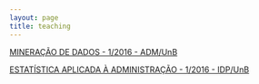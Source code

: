 ```yaml
---
layout: page
title: teaching
---
```


[MINERAÇÃO DE DADOS - 1/2016 - ADM/UnB](http://thiagomarzagao.com/teaching/mineracao1.md)

[ESTATÍSTICA APLICADA À ADMINISTRAÇÃO - 1/2016 - IDP/UnB](http://thiagomarzagao.com/teaching/estatistica1/)